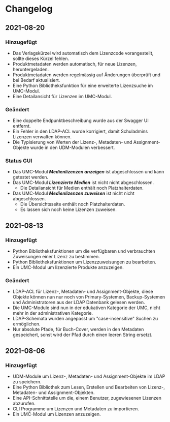 # Changelog

## 2021-08-20

### Hinzugefügt
- Das Verlagskürzel wird automatisch dem Lizenzcode vorangestellt, sollte dieses Kürzel fehlen.
- Produktmetadaten werden automatisch, für neue Lizenzen, heruntergeladen.
- Produktmetadaten werden regelmässig auf Änderungen überprüft und bei Bedarf aktualisiert.
- Eine Python Bibliotheksfunktion für eine erweiterte Lizenzsuche im UMC-Modul.
- Eine Detailansicht für Lizenzen im UMC-Modul.

### Geändert
- Eine doppelte Endpunktbeschreibung wurde aus der Swagger UI entfernt.
- Ein Fehler in den LDAP-ACL wurde korrigiert, damit Schuladmins Lizenzen verwalten können.
- Die Typisierung von Werten der Lizenz-, Metadaten- und Assignment-Objekte wurde in den UDM-Modulen verbessert.

### Status GUI
- Das UMC-Modul ***Medienlizenzen anzeigen*** ist abgeschlossen und kann getestet werden.
- Das UMC-Modul ***Lizenzierte Medien*** ist nicht nicht abgeschlossen.
  - Die Detailansicht für Medien enthält noch Platzhalterdaten.
- Das UMC-Modul ***Medienlizenzen zuweisen*** ist nicht nicht abgeschlossen.
  - Die Übersichtsseite enthält noch Platzhalterdaten.
  - Es lassen sich noch keine Lizenzen zuweisen.

## 2021-08-13

### Hinzugefügt

- Python Bibliotheksfunktionen um die verfügbaren und verbrauchten Zuweisungen einer Lizenz zu bestimmen.
- Python Bibliotheksfunktionen um Lizenzzuweisungen zu bearbeiten.
- Ein UMC-Modul um lizenzierte Produkte anzuzeigen.

### Geändert

- LDAP-ACL für Lizenz-, Metadaten- und Assignment-Objekte, diese Objekte können nun nur noch von Primary-Systemen, Backup-Systemen und Administratoren aus der LDAP Datenbank gelesen werden.
- Die UMC-Module sind nun in der edukativen Kategorie der UMC, nicht mehr in der administrativen Kategorie.
- LDAP-Schemata wurden angepasst um "case-insensitive" Suchen zu ermöglichen.
- Nur absolute Pfade, für Buch-Cover, werden in den Metadaten gespeichert, sonst wird der Pfad durch einen leeren String ersetzt.

## 2021-08-06

### Hinzugefügt

- UDM-Module um Lizenz-, Metadaten- und Assignment-Objekte im LDAP zu speichern.
- Eine Python Bibliothek zum Lesen, Erstellen und Bearbeiten von  Lizenz-, Metadaten- und Assignment-Objekten.
- Eine API-Schnittstelle um die, einem Benutzer, zugewiesenen Lizenzen abzurufen.
- CLI Programme um Lizenzen und Metadaten zu importieren.
- Ein UMC-Modul um Lizenzen anzuzeigen.
